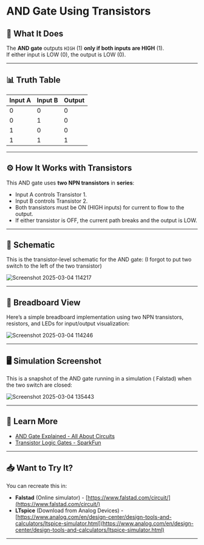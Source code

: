# AND Gate Using Transistors

## 📝 What It Does

The **AND gate** outputs `HIGH` (1) **only if both inputs are HIGH** (1).  
If either input is LOW (0), the output is LOW (0).

---

## 📊 Truth Table

| Input A | Input B | Output |
|--|--|--|
| 0 | 0 | 0 |
| 0 | 1 | 0 |
| 1 | 0 | 0 |
| 1 | 1 | 1 |

---

## ⚙️ How It Works with Transistors

This AND gate uses **two NPN transistors** in **series**:

- Input A controls Transistor 1.
- Input B controls Transistor 2.
- Both transistors must be ON (HIGH inputs) for current to flow to the output.
- If either transistor is OFF, the current path breaks and the output is LOW.

---

## 📐 Schematic

This is the transistor-level schematic for the AND gate:
(I forgot to put two switch to the left of the two transistor)

![Screenshot 2025-03-04 114217](https://github.com/user-attachments/assets/8ae69a7d-05b8-4112-bbf2-9583f47bd5d7)

---

## 🔌 Breadboard View

Here’s a simple breadboard implementation using two NPN transistors, resistors, and LEDs for input/output visualization:

![Screenshot 2025-03-04 114246](https://github.com/user-attachments/assets/407f1fe2-d6db-41c0-ad53-14187c828ed4)

---

## 🖥️ Simulation Screenshot

This is a snapshot of the AND gate running in a simulation ( Falstad) when the two switch are closed:


![Screenshot 2025-03-04 135443](https://github.com/user-attachments/assets/a04d5115-22c2-4b6d-8629-701c99ab900b)

---

## 🔗 Learn More

- [AND Gate Explained - All About Circuits](https://www.allaboutcircuits.com/textbook/digital/chpt-3/and-gates/)
- [Transistor Logic Gates - SparkFun](https://learn.sparkfun.com/tutorials/transistors/applications)

---

## 📥 Want to Try It?

You can recreate this in:

- **Falstad** (Online simulator) - [https://www.falstad.com/circuit/](https://www.falstad.com/circuit/)
- **LTspice** (Download from Analog Devices) - [https://www.analog.com/en/design-center/design-tools-and-calculators/ltspice-simulator.html](https://www.analog.com/en/design-center/design-tools-and-calculators/ltspice-simulator.html)

---



